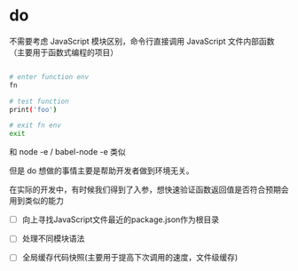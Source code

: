 # do

不需要考虑 JavaScript 模块区别，命令行直接调用 JavaScript 文件内部函数（主要用于函数式编程的项目）

```bash

# enter function env
fn

# test function
print('foo')

# exit fn env
exit
```

和 node -e / babel-node -e 类似

但是 do 想做的事情主要是帮助开发者做到环境无关。

在实际的开发中，有时候我们得到了入参，想快速验证函数返回值是否符合预期会用到类似的能力


- [ ] 向上寻找JavaScript文件最近的package.json作为根目录
- [ ] 处理不同模块语法
- [ ] 全局缓存代码快照(主要用于提高下次调用的速度，文件级缓存)


